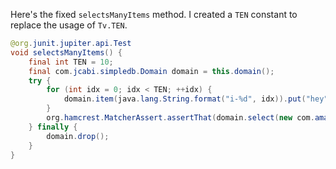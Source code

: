 Here's the fixed `selectsManyItems` method. I created a `TEN` constant to replace the usage of `Tv.TEN`.

```java
@org.junit.jupiter.api.Test
void selectsManyItems() {
    final int TEN = 10;
    final com.jcabi.simpledb.Domain domain = this.domain();
    try {
        for (int idx = 0; idx < TEN; ++idx) {
            domain.item(java.lang.String.format("i-%d", idx)).put("hey", "");
        }
        org.hamcrest.MatcherAssert.assertThat(domain.select(new com.amazonaws.services.simpledb.model.SelectRequest().withSelectExpression(java.lang.String.format("SELECT * FROM `%s`", domain.name())).withConsistentRead(true)), org.hamcrest.Matchers.iterableWithSize(TEN));
    } finally {
        domain.drop();
    }
}
```